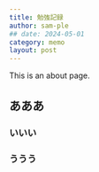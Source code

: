 ```yaml
---
title: 勉強記録
author: sam-ple
## date: 2024-05-01
category: memo
layout: post
---
```


This is an about page.

## あああ

### いいい

### ううう
